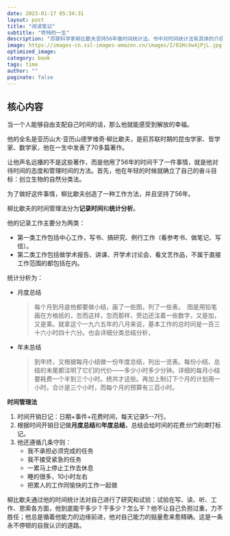 ```yaml
---
date: 2023-01-17 05:34:31
layout: post
title: "阅读笔记"
subtitle: "奇特的一生"
description: "苏联科学家柳比歇夫坚持56年做时间统计法。书中对时间统计法有具体的介绍，方法很简单，每天都统计自己主要的时间花销，并且每天对自己认为重要的项目有效利用时间进行统计，每月进行月统计，到年底进行年统计，分析自己计划的时间和最终使用的时间的差别。方法很简单，也不用花太多时间，关键是要坚持下去，这样才能了解自己的能力范围，不断提高自己！"
image: https://images-cn.ssl-images-amazon.cn/images/I/81HcVw4jPjL.jpg
optimized_image:
category: book
tags: time
author: ""
paginate: false
---
```


## 核心内容

当一个人能够自由支配自己时间的话，那么他就能感受到解放的幸福。

他的全名是亚历山大·亚历山德罗维奇·柳比歇夫，是前苏联时期的昆虫学家、哲学家、数学家，他在一生中发表了70多篇著作。

让他声名远播的不是这些著作，而是他用了56年的时间干了一件事情，就是他对待时间的态度和管理时间的方法。首先，他在年轻的时候就确立了自己的奋斗目标：创立生物的自然分类法。

为了做好这件事情，柳比歇夫创造了一种工作方法，并且坚持了56年。

柳比歇夫的时间管理法分为**记录时间**和**统计分析**。 

他的记录工作主要分为两类：

- 第一类工作包括中心工作，写书、搞研究、例行工作（看参考书、做笔记、写信）。
- 第二类工作包括做学术报告、讲课、开学术讨论会、看文艺作品，不属于直接工作范围的都包括在内。

统计分析为：

- 月度总结
    > 每个月到月底他都要做小结，画了一些图，列了一些表。　图是用铅笔画在方格纸的，忽而这样，忽而那样，旁边还注着一些数字，又是加，又是乘。就拿这个一九六五年的八月来说，基本工作的总时间是一百三十六小时四十六分。也会详细分类总结分析，
- 年末总结
    > 到年终，又根据每月小结做一份年度总结，列出一览表。每份小结、总结的末尾都注明了它们的代价——多少小时多少分钟。详细的每月小结要耗费一个半到三个小时。统共才这些。再加上制订下个月的计划用一小时。合计是三个小时，而每个月的预算有三百小时。

**时间管理法**

1. 时间开销日记：日期+事件+花费时间，每天记录5--7行。
2. 根据时间开销日记做**月度总结**和**年度总结**，总结会给时间的花费*分门别类*打标记。
3. 他还遵循几条守则：
    - 我不承担必须完成的任务
    - 我不接受紧急的任务
    - 一累马上停止工作去休息
    - 睡的很多，10小时左右
    - 把累人的工作同愉快的工作一起做

柳比歇夫通过他的时间统计法对自己进行了研究和试验：试验在写、读、听、工作、思索各方面，他到底能干多少？干多少？怎么干？他不让自己负担过重，力不胜任；他总是循着他能力的边缘前进，他对自己能力的掂量愈来愈精确。这是一条永不停顿的自我认识的道路。